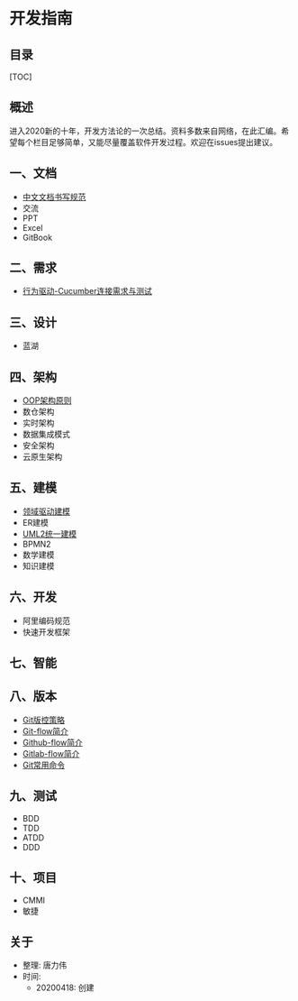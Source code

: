 # 开发指南

## 目录

[TOC]

## 概述

进入2020新的十年，开发方法论的一次总结。资料多数来自网络，在此汇编。希望每个栏目足够简单，又能尽量覆盖软件开发过程。欢迎在issues提出建议。

## 一、文档


- [中文文档书写规范](document/README.md)
- 交流
- PPT
- Excel
- GitBook


## 二、需求


- [行为驱动-Cucumber连接需求与测试](requirement/bdd/cucumber/quick_start.md)


## 三、设计

- 蓝湖

## 四、架构


- [OOP架构原则](architecture/oop_role.md)
- 数仓架构
- 实时架构
- 数据集成模式
- 安全架构
- 云原生架构


## 五、建模


- [领域驱动建模](modeling/ddd/Domain-Driven-Design.md)
- ER建模
- [UML2统一建模](design/uml/uml.md)
- BPMN2
- 数学建模
- 知识建模


## 六、开发

- 阿里编码规范
- 快速开发框架

## 七、智能

## 八、版本

- [Git版控策略](version/choose.md)
- [Git-flow简介](version/git_flow.md)
- [Github-flow简介](version/github_flow.md)
- [Gitlab-flow简介](version/gitlab_flow.md)
- [Git常用命令](version/git.md)

## 九、测试

- BDD
- TDD
- ATDD
- DDD

## 十、项目

- CMMI
- 敏捷

## 关于

- 整理: 唐力伟
- 时间: 
  - 20200418: 创建



